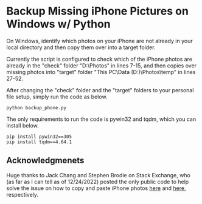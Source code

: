 # Backup Missing iPhone Pictures on Windows w/ Python

On Windows, identify which photos on your iPhone are not already in your local directory and then copy them over into a target folder. 

Currently the script is configured to check which of the iPhone photos are already in the "check" folder "D:\Photos" in lines 7-15, and then copies over missing photos into "target" folder "This PC\Data (D:)\Photos\temp" in lines 27-52.

After changing the "check" folder and the "target" folders to your personal file setup, simply run the code as below.
	
	python backup_phone.py



The only requirements to run the code is pywin32 and tqdm, which you can install below. 

	pip install pywin32==305
	pip install tqdm==4.64.1


## Acknowledgmenets
Huge thanks to Jack Chang and Stephen Brodie on Stack Exchange, who (as far as I can tell as of 12/24/2022) posted the only public code to help solve the issue on how to copy and paste iPhone photos [here](https://stackoverflow.com/a/72842087) and [here](https://stackoverflow.com/a/65825617), respectively.
